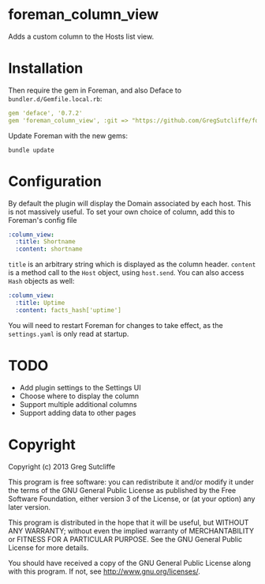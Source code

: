 # foreman\_column\_view

Adds a custom column to the Hosts list view.

# Installation

Then require the gem in Foreman, and also Deface to `bundler.d/Gemfile.local.rb`:

```yaml
gem 'deface', '0.7.2'
gem 'foreman_column_view', :git => "https://github.com/GregSutcliffe/foreman_column_view.git"
```

Update Foreman with the new gems:

    bundle update

# Configuration

By default the plugin will display the Domain associated by each host. This is not
massively useful. To set your own choice of column, add this to Foreman's config file

```yaml
:column_view:
  :title: Shortname
  :content: shortname
```

`title` is an arbitrary string which is displayed as the column header. `content` is
a method call to the `Host` object, using `host.send`. You can also access `Hash` objects
as well:

```yaml
:column_view:
  :title: Uptime
  :content: facts_hash['uptime']
```

You will need to restart Foreman for changes to take effect, as the `settings.yaml` is
only read at startup.

# TODO

* Add plugin settings to the Settings UI
* Choose where to display the column
* Support multiple additional columns
* Support adding data to other pages

# Copyright

Copyright (c) 2013 Greg Sutcliffe

This program is free software: you can redistribute it and/or modify
it under the terms of the GNU General Public License as published by
the Free Software Foundation, either version 3 of the License, or
(at your option) any later version.

This program is distributed in the hope that it will be useful,
but WITHOUT ANY WARRANTY; without even the implied warranty of
MERCHANTABILITY or FITNESS FOR A PARTICULAR PURPOSE.  See the
GNU General Public License for more details.

You should have received a copy of the GNU General Public License
along with this program.  If not, see <http://www.gnu.org/licenses/>.
